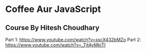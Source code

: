 # Coffee Aur JavaScript

## Course By Hitesh Choudhary

Part 1: https://www.youtube.com/watch?v=sscX432bMZo
Part 2: https://www.youtube.com/watch?v=_TjtAyMkiTI
